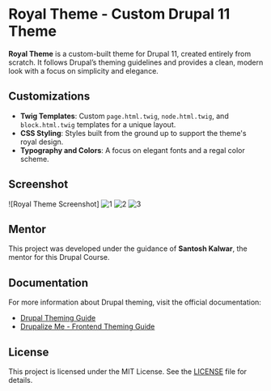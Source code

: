 # Royal Theme - Custom Drupal 11 Theme

**Royal Theme** is a custom-built theme for Drupal 11, created entirely from scratch. It follows Drupal’s theming guidelines and provides a clean, modern look with a focus on simplicity and elegance.

## Customizations
- **Twig Templates**: Custom `page.html.twig`, `node.html.twig`, and `block.html.twig` templates for a unique layout.
- **CSS Styling**: Styles built from the ground up to support the theme's royal design.
- **Typography and Colors**: A focus on elegant fonts and a regal color scheme.

## Screenshot
![Royal Theme Screenshot]
![1](https://github.com/user-attachments/assets/74699d14-9b13-4500-82a2-72884c85fe0e)
![2](https://github.com/user-attachments/assets/4a0c338f-c28c-418e-972b-6e2b5780d897)
![3](https://github.com/user-attachments/assets/59b6b68a-cd3b-44b8-a3e7-56a4b04d59cd)

## Mentor
This project was developed under the guidance of **Santosh Kalwar**, the mentor for this Drupal Course.

## Documentation
For more information about Drupal theming, visit the official documentation:
- [Drupal Theming Guide](https://www.drupal.org/docs/develop/theming-drupal)
- [Drupalize Me - Frontend Theming Guide](https://drupalize.me/guide/frontend-theming)

## License
This project is licensed under the MIT License. See the [LICENSE](LICENSE) file for details.
